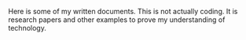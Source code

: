 Here is some of my written documents. This is not actually coding. It is research papers and other examples to prove my understanding of technology.
